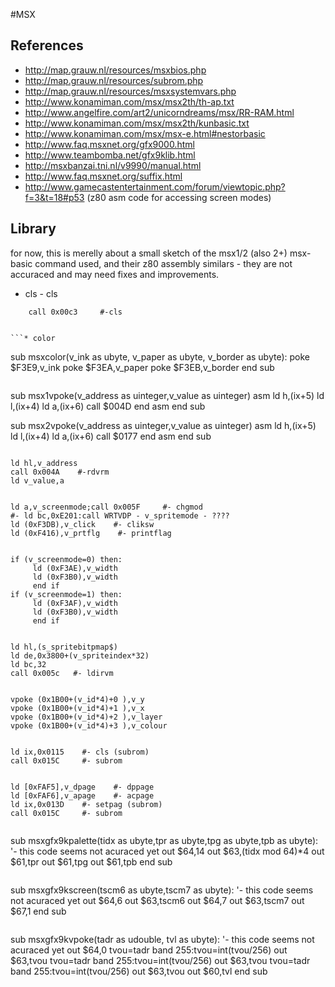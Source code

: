 #MSX

## References 
* http://map.grauw.nl/resources/msxbios.php
* http://map.grauw.nl/resources/subrom.php
* http://map.grauw.nl/resources/msxsystemvars.php
* http://www.konamiman.com/msx/msx2th/th-ap.txt
* http://www.angelfire.com/art2/unicorndreams/msx/RR-RAM.html
* http://www.konamiman.com/msx/msx2th/kunbasic.txt
* http://www.konamiman.com/msx/msx-e.html#nestorbasic
* http://www.faq.msxnet.org/gfx9000.html
* http://www.teambomba.net/gfx9klib.html
* http://msxbanzai.tni.nl/v9990/manual.html
* http://www.faq.msxnet.org/suffix.html
* http://www.gamecastentertainment.com/forum/viewtopic.php?f=3&t=18#p53 (z80 asm code for accessing screen modes)

## Library 

for now, this is merelly about a small sketch of the msx1/2 (also 2+) msx-basic command used, and their z80 assembly similars - they are not accuraced and may need fixes and improvements.

* cls   - cls
```
    call 0x00c3     #-cls


```* color

```
  sub msxcolor(v_ink as ubyte, v_paper as ubyte, v_border as ubyte):
  poke $F3E9,v_ink
  poke $F3EA,v_paper
  poke $F3EB,v_border
  end sub


```* vpoke

```
  sub msx1vpoke(v_address as uinteger,v_value as uinteger)
  asm
  ld h,(ix+5)
  ld l,(ix+4)
  ld a,(ix+6)
  call $004D
  end asm
  end sub

  sub msx2vpoke(v_address as uinteger,v_value as uinteger)
  asm
  ld h,(ix+5)
  ld l,(ix+4)
  ld a,(ix+6)
  call $0177
  end asm
  end sub


```* vpeek -    v_value= vpeek (v_address)
```
    ld hl,v_address
    call 0x004A    #-rdvrm
    ld v_value,a


```* screen -   screen v_screenmode,v_spritemode,v_click,v_printflag,v_?,v_?,v_?,v_?,v_?,v_?
```
    ld a,v_screenmode;call 0x005F     #- chgmod
    #- ld bc,0xE201:call WRTVDP - v_spritemode - ????
    ld (0xF3DB),v_click    #- cliksw
    ld (0xF416),v_prtflg    #- printflag


```* width -    width v_width
```
    if (v_screenmode=0) then:
         ld (0xF3AE),v_width
         ld (0xF3B0),v_width
         end if
    if (v_screenmode=1) then:
         ld (0xF3AF),v_width
         ld (0xF3B0),v_width
         end if


```* sprite$ -    sprite$(v_spriteindex)=s_spritebitpmap$
```
    ld hl,(s_spritebitpmap$)
    ld de,0x3800+(v_spriteindex*32)
    ld bc,32
    call 0x005c   #- ldirvm


```* putsprite -    putsprite(v_id,v_x,v_y,v_layer,v_colour) - i don't know how to put sprites in screens 5 to 12
```
    vpoke (0x1B00+(v_id*4)+0 ),v_y
    vpoke (0x1B00+(v_id*4)+1 ),v_x
    vpoke (0x1B00+(v_id*4)+2 ),v_layer
    vpoke (0x1B00+(v_id*4)+3 ),v_colour


```* cls (msx2)   - cls
```
    ld ix,0x0115    #- cls (subrom)
    call 0x015C     #- subrom


```* setpage (msx2) -    setpage v_dpage,v_apage (?)
```
    ld [0xFAF5],v_dpage    #- dppage
    ld [0xFAF6],v_apage    #- acpage
    ld ix,0x013D    #- setpag (subrom)
    call 0x015C     #- subrom


```* palette (gfx9000)
```
  sub msxgfx9kpalette(tidx as ubyte,tpr as ubyte,tpg as ubyte,tpb as ubyte):
  '- this code seems not acuraced yet
  out $64,14
  out $63,(tidx mod 64)*4
  out $61,tpr
  out $61,tpg
  out $61,tpb
  end sub


```* screen (gfx9000)
```
  sub msxgfx9kscreen(tscm6 as ubyte,tscm7 as ubyte):
  '- this code seems not acuraced yet
  out $64,6
  out $63,tscm6
  out $64,7
  out $63,tscm7
  out $67,1
  end sub


```* vpoke (gfx9000)
```
  sub msxgfx9kvpoke(tadr as udouble, tvl as ubyte):
  '- this code seems not acuraced yet
  out $64,0
  tvou=tadr band 255:tvou=int(tvou/256)
  out $63,tvou
  tvou=tadr band 255:tvou=int(tvou/256)
  out $63,tvou
  tvou=tadr band 255:tvou=int(tvou/256)
  out $63,tvou
  out $60,tvl
  end sub


